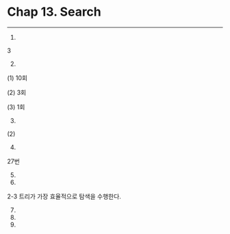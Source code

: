 # Chap 13. Search

---------

01.

3



02.

(1) 10회

(2) 3회

(3) 1회



03.

(2)



04.

27번

05.



06.

2-3 트리가 가장 효율적으로 탐색을 수행한다.



07.



08.



09.

